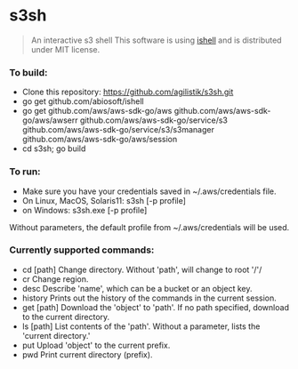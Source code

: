 # s3sh

>An interactive s3 shell
>This software is using [ishell](https://github.com/abiosoft/ishell) 
>and is distributed under MIT license.

### To build:

- Clone this repository: https://github.com/agilistik/s3sh.git
- go get github.com/abiosoft/ishell
- go get github.com/aws/aws-sdk-go/aws github.com/aws/aws-sdk-go/aws/awserr github.com/aws/aws-sdk-go/service/s3 github.com/aws/aws-sdk-go/service/s3/s3manager github.com/aws/aws-sdk-go/aws/session
- cd s3sh; go build

### To run:
- Make sure you have your credentials saved in ~/.aws/credentials file. 
- On Linux, MacOS, Solaris11:  s3sh [-p profile]
- on Windows:  s3sh.exe [-p profile]
 
Without parameters, the default profile from ~/.aws/credentials will be used.

### Currently supported commands:
- cd [path]		Change directory.  Without 'path', will change to root '/'/
- cr <region>		Change region.
- desc <name>		Describe 'name', which can be a bucket or an object key.
- history		Prints out the history of the commands in the current session.
- get <object> [path]	Download the 'object' to 'path'.  If no path specified, download to the current directory.
- ls [path]		List contents of the 'path'.  Without a parameter, lists the 'current directory.'
- put <object>		Upload 'object' to the current prefix.
- pwd			Print current directory (prefix).


